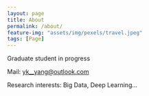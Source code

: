 ```yaml
---
layout: page
title: About
permalink: /about/
feature-img: "assets/img/pexels/travel.jpeg"
tags: [Page]
---
```



Graduate student in progress

Mail: yk__yang@outlook.com

Research interests: Big Data, Deep Learning...

 

